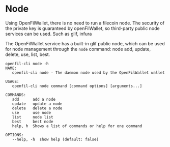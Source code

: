 # Node

Using OpenFilWallet, there is no need to run a filecoin node. The security of the private key is guaranteed by openFilWallet, so third-party public node services can be used. Such as glif, infura

The OpenFilWallet service has a built-in glif public node, which can be used for node management through the `node` command: node add, update, delete, use, list, best.

```
openfil-cli node -h
NAME:
   openfil-cli node - The daemon node used by the OpenFilWallet wallet

USAGE:
   openfil-cli node command [command options] [arguments...]

COMMANDS:
   add      add a node
   update   update a node
   delete   delete a node
   use      use node
   list     node list
   best     best node
   help, h  Shows a list of commands or help for one command

OPTIONS:
   --help, -h  show help (default: false)
```









